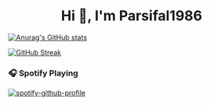 <h1 align="center">Hi 👋, I'm Parsifal1986</h1>

[![Anurag's GitHub stats](https://github-readme-stats.vercel.app/api?username=parsifal1986)](https://github.com/anuraghazra/github-readme-stats)

[![GitHub Streak](https://github-readme-streak-stats.herokuapp.com/?user=parsifal1986)](https://git.io/streak-stats)

### 🎧 Spotify Playing

[![spotify-github-profile](https://spotify-github-profile.vercel.app/api/view?uid=313iepq2fuqzbbtb2jpnwtzdicbu&cover_image=true&theme=default&show_offline=true&background_color=121212&interchange=false&bar_color=53b14f&bar_color_cover=true)](https://github.com/kittinan/spotify-github-profile)

<!-- | :pencil2: | :video_game: | :book: |:clapper:  |
| --- | --- | --- | --- |
| [Blogs](https://parsifal1986.github.io/) |[Games](https://parsifal1986.github.io/games/)  | [Books](https://parsifal1986.github.io/books/) | [Movies](https://parsifal1986.github.io/movies/) | -->